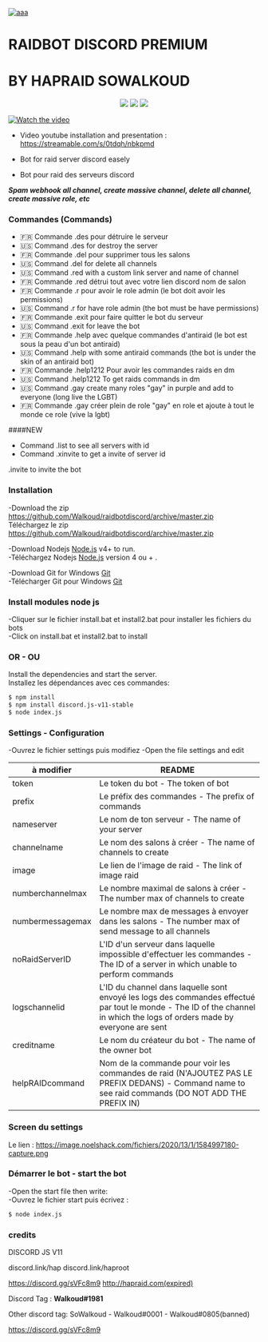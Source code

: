 [![aaa](https://i.imgur.com/4M7IWwP.gif)](https://discord.link/hap)
# RAIDBOT DISCORD PREMIUM
# BY HAPRAID SOWALKOUD


<p align="center">
<a href="https://discord.link/hap"><img src="https://img.shields.io/github/watchers/Walkoud/raidbotdiscord?logoColor=purple&style=social"></a>
  <a href="https://discord.link/hap"><img src="https://img.shields.io/github/last-commit/Walkoud/raidbotdiscord"></a>
<a href="https://discord.link/hap"><img src="https://img.shields.io/discord/736923536475684974?label=Join%20HΛP&logo=discord&style=flat-square"></a>

</p>

[![Watch the video](d)](https://streamable.com/s/0tdqh/nbkpmd)

- Video youtube installation and presentation : https://streamable.com/s/0tdqh/nbkpmd

- Bot for raid server discord easely
- Bot pour raid des serveurs discord

***Spam webhook all channel, create massive channel, delete all channel, create massive role, etc***

### Commandes (Commands)

  -  🇫🇷 Commande .des pour détruire le serveur
  - 🇺🇸 Command .des for destroy the server
  - 🇫🇷 Commande .del pour supprimer tous les salons
  -  🇺🇸 Command .del for delete all channels
  - 🇺🇸 Command .red with a custom link server and name of channel
- 🇫🇷 Commande .red détrui tout avec votre lien discord nom de salon
-  🇫🇷 Commande .r pour avoir le role admin (le bot doit avoir les permissions)
- 🇺🇸 Command .r for have role admin (the bot must be have permissions)
-    🇫🇷 Commande .exit pour faire quitter le bot du serveur
-   🇺🇸 Command .exit for leave the bot
-    🇫🇷 Commande .help avec quelque commandes d'antiraid (le bot est  sous la peau d'un bot antiraid)
- 🇺🇸 Command .help with some antiraid commands (the bot is under the skin of an antiraid bot)
-    🇫🇷 Commande .help1212 Pour avoir les commandes raids en dm 
- 🇺🇸 Command .help1212 To get raids commands in dm
- 🇺🇸 Command .gay create many roles "gay" in purple and add to everyone (long live the LGBT)
- 🇫🇷 Commande .gay créer plein de role "gay" en role et ajoute à tout le monde ce role (vive la lgbt)

####NEW
- Command .list to see all servers with id
- Command .xinvite to get a invite of server id


.invite to invite the bot

### Installation
-Download the zip https://github.com/Walkoud/raidbotdiscord/archive/master.zip <br/>
Téléchargez le zip https://github.com/Walkoud/raidbotdiscord/archive/master.zip

-Download Nodejs [Node.js](https://nodejs.org/) v4+ to run. <br/>
-Téléchargez Nodejs  [Node.js](https://nodejs.org/) version 4 ou + .

-Download Git for Windows [Git](https://git-scm.com/download/win) <br/>
-Télécharger Git pour Windows [Git](https://git-scm.com/download/win) 




### Install modules node js

-Cliquer sur le fichier install.bat et install2.bat pour installer les fichiers du bots <br/>
-Click on install.bat et install2.bat to install 

### OR - OU

Install the dependencies and start the server. <br/>
Installez les dépendances avec ces commandes:

```sh
$ npm install
$ npm install discord.js-v11-stable
$ node index.js
```




### Settings - Configuration

-Ouvrez le fichier settings puis modifiez
-Open the file settings and edit

| à modifier | README |
| ------ | ------ |
| token | Le token du bot - The token of bot |
| prefix | Le préfix des commandes - The prefix of commands |
| nameserver | Le nom de ton serveur - The name of your server |
| channelname | Le nom des salons à créer - The name of channels to create |
| image | Le lien de l'image de raid - The link of image raid |
|numberchannelmax | Le nombre maximal de salons à créer - The number max of channels to create |
|numbermessagemax | Le nombre max de messages à envoyer dans les salons - The number max of send message to all channels |
|noRaidServerID | L'ID d'un serveur dans laquelle impossible d'effectuer les commandes - The ID of a server in which unable to perform commands |
|logschannelid | L'ID du channel dans laquelle sont envoyé les logs des commandes effectué par tout le monde - The ID of the channel in which the logs of orders made by everyone are sent |
| creditname| Le nom du créateur du bot - The name of the owner bot |
| helpRAIDcommand| Nom de la commande pour voir les commandes de raid (N'AJOUTEZ PAS LE PREFIX DEDANS) - Command name to see raid commands (DO NOT ADD THE PREFIX IN)  |


### Screen du settings
Le lien : https://image.noelshack.com/fichiers/2020/13/1/1584997180-capture.png

### Démarrer le bot - start the bot


-Open the start file then write:<br/>
-Ouvrez le fichier start puis écrivez : 
```sh
$ node index.js
```


### credits

DISCORD JS V11

discord.link/hap discord.link/haproot

https://discord.gg/sVFc8m9
http://hapraid.com(expired)

Discord Tag : **Walkoud#1981**

Other discord tag: SoWalkoud - Walkoud#0001 - Walkoud#0805(banned)

https://discord.gg/sVFc8m9
